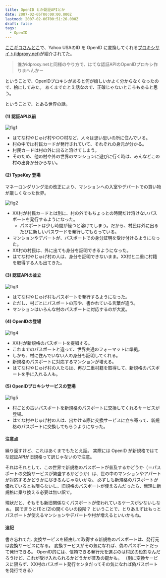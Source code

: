 ```yaml
---
title: OpenID とか認証APIとか
date: 2007-02-05T00:00:00.000Z
lastmod: 2007-02-06T00:51:26.000Z
draft: false
tags:
  - OpenID
---
```


[ここギコさんとこ](http://kokogiko.net/m/archives/001898.html)で、Yahoo USAのID を OpenID に変換してくれる[プロキシサイト(idproxy.net)](http://idproxy.net/)が紹介されてた。

> 誰かidproxy.netと同様のやり方で、はてな認証APIのOpenIDプロキシ作りまへんかー

ということで、OpenIDプロキシがあると何が嬉しいかよく分からなくなったので、絵にしてみた。 あくまでたとえ話なので、正確じゃないところもあると思う。

ということで、とある世界の話。

#### (1) 認証API以前

![fig1](@/assets/flickr/380421437.jpg "fig1")

* はてな村やじゅげ村や○○村など、人々は思い思いの所に住んでいる。
* 村の中では村民カードが発行されていて、それぞれの身元が分かる。
* 村民カードは村の外に出ると溶けてしまう。
* そのため、他の村や外の世界のマンションに遊びに行く時は、みんなどこの村の出身か分からない。

#### (2) TypeKey 登場

マネーロンダリング法の改正により、マンションへの入室やデパートでの買い物が厳しくなった世界。

![fig2](@/assets/flickr/380422584.jpg "fig2")

* XX村が村民カードとは別に、村の外でもちょっとの時間だけ溶けないパスポートを発行するようになった。
  * パスポートは少し時間が経つと溶けてしまう。だから、村民は外に出るたびに新しいパスワードを発行してもらっている。
* マンションやデパートが、パスポートでの身分証明を受け付けるようになった。
* XX村の村民は、外に出ても身分を証明できるようになった。
* はてな村やじゅげ村の人は、身分を証明できないまま。XX村と二重に村籍を取得する人も出てきた。

#### (3) 認証APIの並立

![fig3](@/assets/flickr/380422605.jpg "fig3")

* はてな村やじゅげ村もパスポートを発行するようになった。
* ただし、村ごとにパスポートの形や、書かれている言葉が違う。
* マンションはいろんな村のパスポートに対応するのが大変。

#### (4) OpenIDの登場

![fig4](@/assets/flickr/380422790.jpg "fig4")

* XX村が新規格のパスポートを提唱する。
* これまでのパスポートと違って、世界共通のフォーマットに準拠。
* しかも、村に住んでいない人の身分も証明してくれる。
* 新規格のパスポートに対応するマンションが増える。
* はてな村やじゅげ村の人たちは、再び二重村籍を取得して、新規格のパスポートを手に入れる人も。

#### (5) OpenIDプロキシサービスの登場

![fig5](@/assets/flickr/380422812.jpg "fig5")

* 村ごとの古いパスポートを新規格のパスポートに交換してくれるサービスが登場。
* はてな村やじゅげ村の人は、出かける際に交換サービスに立ち寄って、新規格のパスポートに交換してもらうようになった。

#### 注意点

繰り返すけど、これはあくまでもたとえ話。 実際には OpenID が新規格ではてな認証APIが旧規格って訳じゃないので注意。

それはそれとして、この世界で新規格のパスポートが普及するかどうか（＝パスポートの交換サービスが繁盛するかどうか）は、世の中のマンションやアパートが対応するかどうかに尽きるんじゃないかな。 必ずしも新規格のパスポートが優れているとも限らないし、旧規格のパスポートが使えるんだったら、無理に新規格に乗り換える必要は無い訳で。

現状だと、そもそも新旧関係なくパスポートが使われているケースが少ないしなぁ。 図で言うと(1)と(2)の間くらいの段階？ ということで、とりあえずはもっとパスポートが使えるマンションやデパートや村が増えるといいかもね。

#### 追記

書き忘れてた. 変換サービスを経由して取得する新規格のパスポートは、発行元は変換サービスになる。 変換サービスがその気になれば、偽のパスポートだって発行できる。 OpenID的には、信頼できる発行元を選ぶのは村民の役割なんだろうけど、これが受け入れられるかどうかが普及の鍵かも。 （別に変換サービスに限らず、XX村のパスポート発行センタだってその気になれば偽パスポートを発行できる）
